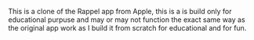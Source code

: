 This is a clone of the Rappel app from Apple, this is a is build only for educational purpuse and may or may not function the exact 
same way as the original app work as I build it from scratch
for educational and for fun. 
